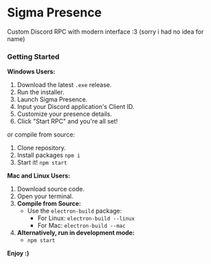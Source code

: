 # Sigma Presence
Custom Discord RPC with modern interface :3 (sorry i had no idea for name)

### Getting Started

**Windows Users:**

1. Download the latest `.exe` release.
2. Run the installer.
3. Launch Sigma Presence.
4. Input your Discord application's Client ID.
5. Customize your presence details.
6. Click "Start RPC" and you're all set!

or compile from source:
1. Clone repository.
2. Install packages `npm i`
3. Start it! `npm start`

**Mac and Linux Users:**

1. Download source code.
2. Open your terminal.
3. **Compile from Source:** 
   - Use the `electron-build` package:
     - For Linux: `electron-build --linux`
     - For Mac: `electron-build --mac`
4. **Alternatively, run in development mode:**
   - `npm start`

**Enjoy :)**
